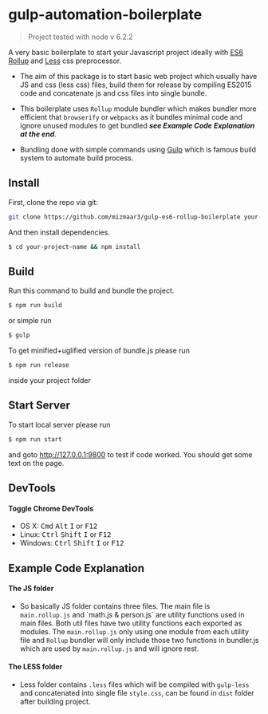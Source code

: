 # gulp-automation-boilerplate

> Project tested with node v 6.2.2

A very basic boilerplate to start your Javascript project ideally with [ES6](https://babeljs.io/docs/learn-es2015/) [Rollup](http://rollupjs.org/) and [Less](http://lesscss.org/) css preprocessor.

- The aim of this package is to start basic web project which usually have JS and css (less css) files, build them for release by compiling ES2015 code and concatenate js and css files into single bundle.

- This boilerplate uses `Rollup` module bundler which makes bundler more efficient that `browserify` or `webpacks` as it bundles minimal code and ignore unused modules to get bundled ___see Example Code Explanation at the end___.

- Bundling done with simple commands using [Gulp](http://gulpjs.com/) which is famous build system to automate build process.


## Install

First, clone the repo via git:

```bash
git clone https://github.com/mizmaar3/gulp-es6-rollup-boilerplate your-project-name
```

And then install dependencies.

```bash
$ cd your-project-name && npm install
```


## Build

Run this command to build and bundle the project.

```bash
$ npm run build
```

or simple run

```bash
$ gulp
```

To get minified+uglified version of bundle.js please run

```bash
$ npm run release
```


inside your project folder


## Start Server

To start local server please run

```bash
$ npm run start
```

and goto http://127.0.0.1:9800 to test if code worked. You should get some text on the page.


## DevTools

#### Toggle Chrome DevTools

- OS X: <kbd>Cmd</kbd> <kbd>Alt</kbd> <kbd>I</kbd> or <kbd>F12</kbd>
- Linux: <kbd>Ctrl</kbd> <kbd>Shift</kbd> <kbd>I</kbd> or <kbd>F12</kbd>
- Windows: <kbd>Ctrl</kbd> <kbd>Shift</kbd> <kbd>I</kbd> or <kbd>F12</kbd>


## Example Code Explanation

#### The JS folder

- So basically JS folder contains three files. The main file is `main.rollup.js` and ´math.js & person.js´ are utility functions used in main files. Both util files have two utility functions each exported as modules. The `main.rollup.js` only using one module from each utility file and `Rollup` bundler will only include those two functions in bundler.js which are used by `main.rollup.js` and will ignore rest.


#### The LESS folder

- Less folder contains `.less` files which will be compiled with `gulp-less` and concatenated into single file `style.css`, can be found in `dist` folder after building project.
